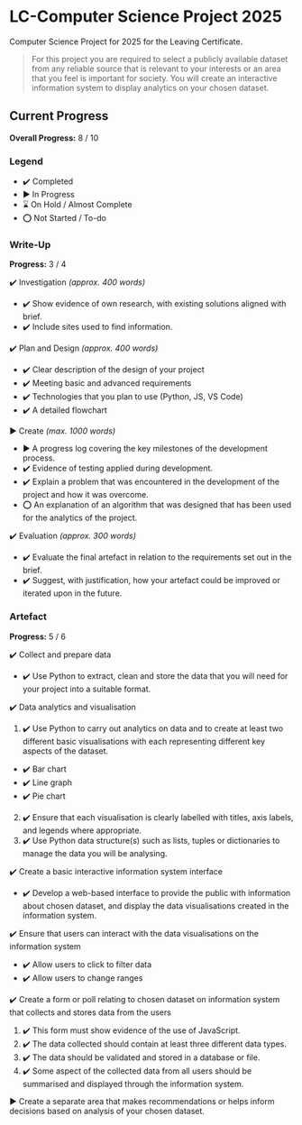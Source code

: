 # LC-Computer Science Project 2025
Computer Science Project for 2025 for the Leaving Certificate.

> For this project you are required to select a publicly available dataset from any reliable source that is relevant to your interests or an area that you feel is important for society. You will create an interactive information system to display analytics on your chosen dataset.

## Current Progress

**Overall Progress:** 8 / 10

### Legend
- ✔️ Completed
- ▶  In Progress
- ⌛ On Hold / Almost Complete
- ⭕ Not Started / To-do

### Write-Up

**Progress:** 3 / 4

✔️ Investigation *(approx. 400 words)*
- ✔️ Show evidence of own research, with existing solutions aligned with brief.
- ✔️ Include sites used to find information.

✔️ Plan and Design *(approx. 400 words)*
- ✔️ Clear description of the design of your project
- ✔️ Meeting basic and advanced requirements
- ✔️ Technologies that you plan to use (Python, JS, VS Code)
- ✔️ A detailed flowchart

▶ Create *(max. 1000 words)*
- ▶ A progress log covering the key milestones of the development process.
- ✔️ Evidence of testing applied during development.
- ✔️ Explain a problem that was encountered in the development of the project and how it was overcome.
- ⭕ An explanation of an algorithm that was designed that has been used for the analytics of the project.

✔️ Evaluation *(approx. 300 words)*
- ✔️ Evaluate the final artefact in relation to the requirements set out in the brief.
- ✔️ Suggest, with justification, how your artefact could be improved or iterated upon in the future.

### Artefact

**Progress:** 5 / 6

✔️ Collect and prepare data
- ✔️ Use Python to extract, clean and store the data that you will need for your project into a suitable format.

✔️ Data analytics and visualisation 
1. ✔️ Use Python to carry out analytics on data and to create at least two different basic visualisations with each representing different key aspects of the dataset.
- ✔️ Bar chart
- ✔️ Line graph
- ✔️ Pie chart

2. ✔️ Ensure that each visualisation is clearly labelled with titles, axis labels, and legends where appropriate.
3. ✔️ Use Python data structure(s) such as lists, tuples or dictionaries to manage the data you will be analysing. 

✔️ Create a basic interactive information system interface
- ✔️ Develop a web-based interface to provide the public with information about chosen dataset, and display the data visualisations created in the information system. 

✔️ Ensure that users can interact with the data visualisations on the information system 

- ✔️ Allow users to click to filter data
- ✔️ Allow users to change ranges

✔️ Create a form or poll relating to chosen dataset on information system that collects and stores data from the users

1. ✔️ This form must show evidence of the use of JavaScript.
2. ✔️ The data collected should contain at least three different data types.
3. ✔️ The data should be validated and stored in a database or file. 
4. ✔️ Some aspect of the collected data from all users should be summarised and displayed through the information system. 

▶ Create a separate area that makes recommendations or helps inform decisions based on analysis of your chosen dataset.